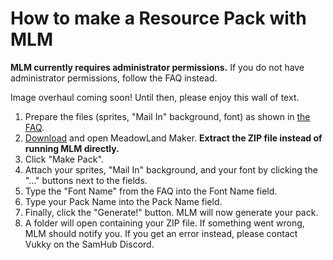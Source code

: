 # How to make a Resource Pack with MLM

**MLM currently requires administrator permissions.** If you do not have administrator permissions, follow the FAQ instead.

Image overhaul coming soon! Until then, please enjoy this wall of text.

1. Prepare the files (sprites, "Mail In" background, font) as shown in [the FAQ](../FAQ.md).
2. [Download](https://github.com/UnofficialSamHub/MeadowMaker/releases) and open MeadowLand Maker. **Extract the ZIP file instead of running MLM directly.**
3. Click "Make Pack".
4. Attach your sprites, "Mail In" background, and your font by clicking the "..." buttons next to the fields.
5. Type the "Font Name" from the FAQ into the Font Name field.
6. Type your Pack Name into the Pack Name field.
7. Finally, click the "Generate!" button. MLM will now generate your pack.
8. A folder will open containing your ZIP file. If something went wrong, MLM should notify you. If you get an error instead, please contact Vukky on the SamHub Discord.